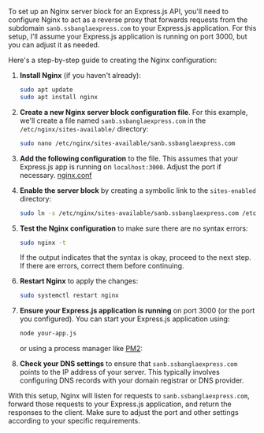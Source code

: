 To set up an Nginx server block for an Express.js API, you'll need to configure Nginx to act as a reverse proxy that forwards requests from the subdomain `sanb.ssbanglaexpress.com` to your Express.js application. For this setup, I'll assume your Express.js application is running on port 3000, but you can adjust it as needed.

Here's a step-by-step guide to creating the Nginx configuration:

1. **Install Nginx** (if you haven't already):

   ```bash
   sudo apt update
   sudo apt install nginx
   ```

2. **Create a new Nginx server block configuration file**. For this example, we'll create a file named `sanb.ssbanglaexpress.com` in the `/etc/nginx/sites-available/` directory:

   ```bash
   sudo nano /etc/nginx/sites-available/sanb.ssbanglaexpress.com
   ```

3. **Add the following configuration** to the file. This assumes that your Express.js app is running on `localhost:3000`. Adjust the port if necessary.
   [nginx.conf](./nginx.conf)

4. **Enable the server block** by creating a symbolic link to the `sites-enabled` directory:

   ```bash
   sudo ln -s /etc/nginx/sites-available/sanb.ssbanglaexpress.com /etc/nginx/sites-enabled/
   ```

5. **Test the Nginx configuration** to make sure there are no syntax errors:

   ```bash
   sudo nginx -t
   ```

   If the output indicates that the syntax is okay, proceed to the next step. If there are errors, correct them before continuing.

6. **Restart Nginx** to apply the changes:

   ```bash
   sudo systemctl restart nginx
   ```

7. **Ensure your Express.js application is running** on port 3000 (or the port you configured). You can start your Express.js application using:

   ```bash
   node your-app.js
   ```

   or using a process manager like [PM2](pm2.md):

8. **Check your DNS settings** to ensure that `sanb.ssbanglaexpress.com` points to the IP address of your server. This typically involves configuring DNS records with your domain registrar or DNS provider.

With this setup, Nginx will listen for requests to `sanb.ssbanglaexpress.com`, forward those requests to your Express.js application, and return the responses to the client. Make sure to adjust the port and other settings according to your specific requirements.
